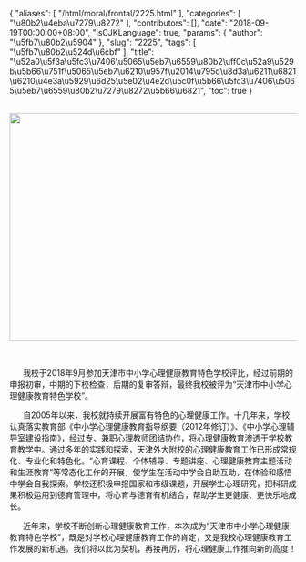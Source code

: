 {
    "aliases": [
        "/html/moral/frontal/2225.html"
    ],
    "categories": [
        "\u80b2\u4eba\u7279\u8272"
    ],
    "contributors": [],
    "date": "2018-09-19T00:00:00+08:00",
    "isCJKLanguage": true,
    "params": {
        "author": "\u5fb7\u80b2\u5904"
    },
    "slug": "2225",
    "tags": [
        "\u5fb7\u80b2\u524d\u6cbf"
    ],
    "title": "\u52a0\u5f3a\u5fc3\u7406\u5065\u5eb7\u6559\u80b2\uff0c\u52a9\u529b\u5b66\u751f\u5065\u5eb7\u6210\u957f\u2014\u795d\u8d3a\u6211\u6821\u6210\u4e3a\u5929\u6d25\u5e02\u4e2d\u5c0f\u5b66\u5fc3\u7406\u5065\u5eb7\u6559\u80b2\u7279\u8272\u5b66\u6821",
    "toc": true
}

    
<img
    src="https://cdn.tfls.online/mirror/full/4ee21691d4fce6003dd3c949c080fd8f6f8f5690.jpg"
    style="display:block;margin-left:auto;margin-right:auto;"
    decoding="async"
    fetchpriority="auto"
    loading="lazy"
    height="400"
    width="600"
/>




     






      我校于2018年9月参加天津市中小学心理健康教育特色学校评比，经过前期的申报初审，中期的下校检查，后期的复审答辩，最终我校被评为“天津市中小学心理健康教育特色学校”。  









      自2005年以来，我校就持续开展富有特色的心理健康工作。十几年来，学校认真落实教育部《中小学心理健康教育指导纲要（2012年修订）》、《中小学心理辅导室建设指南》，经过专、兼职心理教师团结协作，将心理健康教育渗透于学校教育教学中。通过多年的实践和探索，天津外大附校的心理健康教育工作已形成常规化、专业化和特色化。“心育课程、个体辅导、专题讲座、心理健康教育主题活动和生涯教育”等常态化工作的开展，使学生在活动中学会自助互助，在体验和感悟中学会自我探索。学校还积极申报国家和市级课题，开展学生心理研究，把科研成果积极运用到德育管理中，将心育与德育有机结合，帮助学生更健康、更快乐地成长。




      近年来，学校不断创新心理健康教育工作，本次成为“天津市中小学心理健康教育特色学校”，既是对学校心理健康教育工作的肯定，又是我校心理健康教育工作发展的新机遇。我们将以此为契机，再接再厉，将心理健康工作推向新的高度！





  



